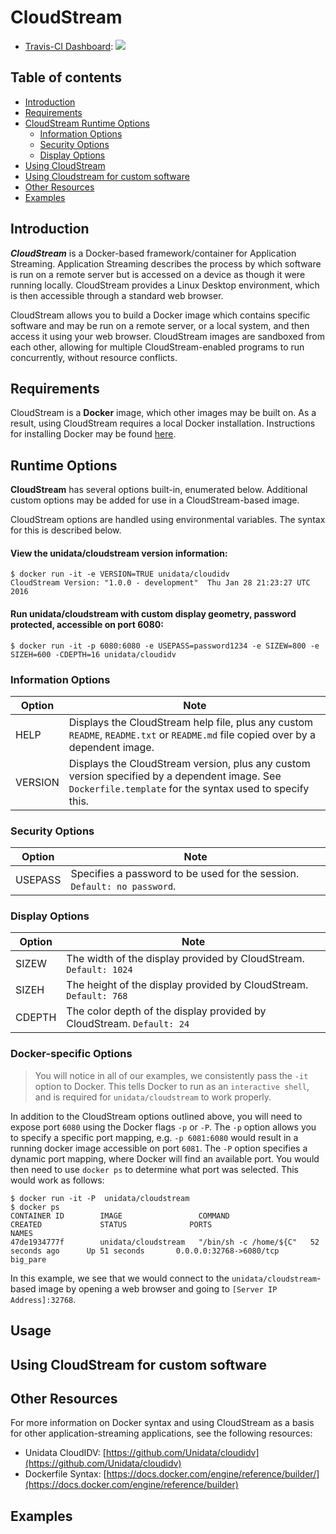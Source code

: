 CloudStream
===========

* [Travis-CI Dashboard](https://travis-ci.org/Unidata/cloudstream):  <IMG SRC="https://travis-ci.org/Unidata/cloudstream.svg?branch=master"/>

Table of contents
-----------------

* [Introduction](#introduction)
* [Requirements](#requirements)
* [CloudStream Runtime Options](#options)
    * [Information Options](#infooptions)
    * [Security Options](#secoptions)
    * [Display Options](#displayoptions)
* [Using CloudStream](#usage)
* [Using Cloudstream for custom software](#custom)
* [Other Resources](#refs)
* [Examples](#examples)

Introduction <A NAME="introduction"></A>
------------

***CloudStream*** is a Docker-based framework/container for Application Streaming. Application Streaming describes the process by which software is run on a remote server but is accessed on a device as though it were running locally.  CloudStream provides a Linux Desktop environment, which is then accessible through a standard web browser.  

CloudStream allows you to build a Docker image which contains specific software and may be run on a remote server, or a local system, and then access it using your web browser.  CloudStream images are sandboxed from each other, allowing for multiple CloudStream-enabled programs to run concurrently, without resource conflicts.

Requirements <A NAME="requirements"></A>
------------

CloudStream is a **Docker** image, which other images may be built on.  As a result, using CloudStream requires a local Docker installation.  Instructions for installing Docker may be found [here](https://docs.docker.com/).

Runtime Options <A NAME="options"></A>
---------------

**CloudStream** has several options built-in, enumerated below.  Additional custom options may be added for use in a CloudStream-based image.

CloudStream options are handled using environmental variables.  The syntax for this is described below.



#### View the unidata/cloudstream version information:

    $ docker run -it -e VERSION=TRUE unidata/cloudidv
    CloudStream Version: "1.0.0 - development"	Thu Jan 28 21:23:27 UTC 2016

#### Run unidata/cloudstream with custom display geometry, password protected, accessible on port 6080:

    $ docker run -it -p 6080:6080 -e USEPASS=password1234 -e SIZEW=800 -e SIZEH=600 -CDEPTH=16 unidata/cloudidv

### Information Options <A NAME="infooptions"></A>

Option | Note
-------|------
HELP   | Displays the CloudStream help file, plus any custom `README`, `README.txt` or `README.md` file copied over by a dependent image.
VERSION | Displays the CloudStream version, plus any custom version specified by a dependent image.  See `Dockerfile.template` for the syntax used to specify this.

### Security Options <A NAME="secoptions"></A>
Option | Note
-------|-----
USEPASS | Specifies a password to be used for the session.  `Default: no password`.

### Display Options <A NAME="displayoptions"></A>

Option | Note
-------|-----
SIZEW | The width of the display provided by CloudStream. `Default: 1024`
SIZEH | The height of the display provided by CloudStream. `Default: 768`
CDEPTH | The color depth of the display provided by CloudStream. `Default: 24`

### Docker-specific Options

> You will notice in all of our examples, we consistently pass the `-it` option to Docker. This tells Docker to run as an `interactive shell`, and is required for `unidata/cloudstream` to work properly.

In addition to the CloudStream options outlined above, you will need to expose port `6080` using the Docker flags `-p` or `-P`.  The `-p` option allows you to specify a specific port mapping, e.g. `-p 6081:6080` would result in a running docker image accessible on port `6081`.  The `-P` option specifies a dynamic port mapping, where Docker will find an available port.  You would then need to use `docker ps` to determine what port was selected.  This would work as follows:

    $ docker run -it -P  unidata/cloudstream
    $ docker ps
    CONTAINER ID        IMAGE                 COMMAND                  CREATED             STATUS              PORTS                     NAMES
    47de1934777f        unidata/cloudstream   "/bin/sh -c /home/${C"   52 seconds ago      Up 51 seconds       0.0.0.0:32768->6080/tcp   big_pare

In this example, we see that we would connect to the `unidata/cloudstream`-based image by opening a web browser and going to `[Server IP Address]:32768`.


Usage <A NAME="usage"></A>
-----


Using CloudStream for custom software <A NAME="custom"></A>
-------------------------------------


Other Resources <A NAME="refs">
---------------

For more information on Docker syntax and using CloudStream as a basis for other application-streaming applications, see the following resources:

* Unidata CloudIDV:  [https://github.com/Unidata/cloudidv](https://github.com/Unidata/cloudidv)
* Dockerfile Syntax: [https://docs.docker.com/engine/reference/builder/](https://docs.docker.com/engine/reference/builder)

Examples <A NAME="examples"></A>
--------
